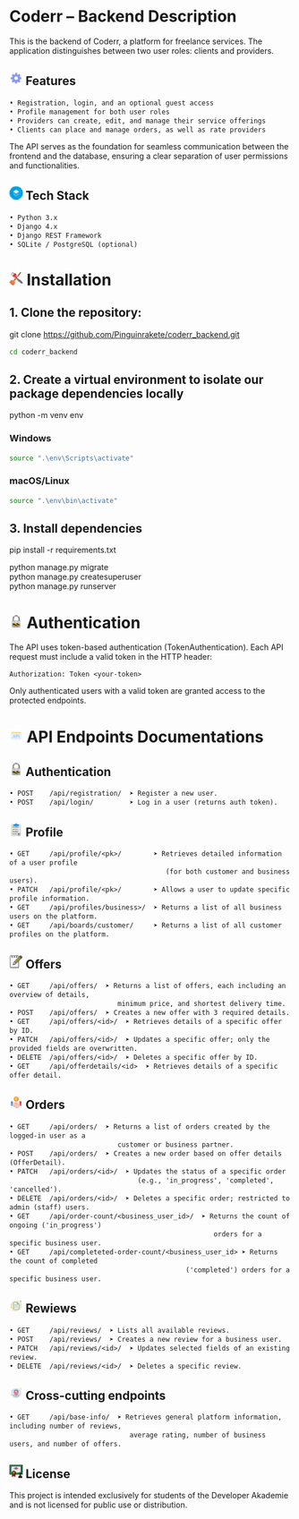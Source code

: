 # Coderr – Backend Description
This is the backend of Coderr, a platform for freelance services. The application distinguishes between two user roles: clients and providers.

## ![Features Icon](assets/icons/gear.png) Features

    • Registration, login, and an optional guest access  
    • Profile management for both user roles  
    • Providers can create, edit, and manage their service offerings  
    • Clients can place and manage orders, as well as rate providers  

The API serves as the foundation for seamless communication between the frontend and the database, ensuring a clear separation of user permissions and functionalities.

## ![Tech Stack Icon](assets/icons/stack.png) Tech Stack
    • Python 3.x
    • Django 4.x
    • Django REST Framework
    • SQLite / PostgreSQL (optional)
# ![Installation Icon](assets/icons/installation.png) Installation
## 1. Clone the repository:
git clone https://github.com/Pinguinrakete/coderr_backend.git
```bash
cd coderr_backend
```
## 2. Create a virtual environment to isolate our package dependencies locally
python -m venv env

### Windows
```bash
source ".\env\Scripts\activate"
```  

### macOS/Linux
```bash
source ".\env\bin\activate"
```  
## 3. Install dependencies
pip install -r requirements.txt  

python manage.py migrate  
python manage.py createsuperuser  
python manage.py runserver  

# ![Authentication Icon](assets/icons/authentication.png) Authentication
The API uses token-based authentication (TokenAuthentication). 
Each API request must include a valid token in the HTTP header: 

    Authorization: Token <your-token>

Only authenticated users with a valid token are granted access to the protected endpoints. 
# ![API Endpoints Icon](assets/icons//api.png) API Endpoints Documentations
## ![Authentication Icon](assets/icons/authentication.png) Authentication
    • POST    /api/registration/  ➤ Register a new user. 
    • POST    /api/login/         ➤ Log in a user (returns auth token). 

## ![Profile Icon](/assets/icons/profile.png) Profile
    • GET     /api/profile/<pk>/        ➤ Retrieves detailed information of a user profile 
                                           (for both customer and business users).
    • PATCH   /api/profile/<pk>/        ➤ Allows a user to update specific profile information. 
    • GET     /api/profiles/business>/  ➤ Returns a list of all business users on the platform.
    • GET     /api/boards/customer/     ➤ Returns a list of all customer profiles on the platform.

## ![Offers Icon](/assets/icons/offers.png) Offers
    • GET     /api/offers/  ➤ Returns a list of offers, each including an overview of details, 
                               minimum price, and shortest delivery time.
    • POST    /api/offers/  ➤ Creates a new offer with 3 required details. 
    • GET     /api/offers/<id>/  ➤ Retrieves details of a specific offer by ID.
    • PATCH   /api/offers/<id>/  ➤ Updates a specific offer; only the provided fields are overwritten.
    • DELETE  /api/offers/<id>/  ➤ Deletes a specific offer by ID.
    • GET     /api/offerdetails/<id>  ➤ Retrieves details of a specific offer detail.

## ![Orders Icon](/assets/icons/orders.png) Orders
    • GET     /api/orders/  ➤ Returns a list of orders created by the logged-in user as a 
                               customer or business partner.
    • POST    /api/orders/  ➤ Creates a new order based on offer details (OfferDetail).
    • PATCH   /api/orders/<id>/  ➤ Updates the status of a specific order 
                                    (e.g., 'in_progress', 'completed', 'cancelled').
    • DELETE  /api/orders/<id>/  ➤ Deletes a specific order; restricted to admin (staff) users.
    • GET     /api/order-count/<business_user_id>/  ➤ Returns the count of ongoing ('in_progress') 
                                                       orders for a specific business user.
    • GET     /api/completeted-order-count/<business_user_id> ➤ Returns the count of completed 
                                                ('completed') orders for a specific business user.

## ![Rewiews Icon](assets/icons/reviews.png) Rewiews
    • GET     /api/reviews/  ➤ Lists all available reviews.
    • POST    /api/reviews/  ➤ Creates a new review for a business user.
    • PATCH   /api/reviews/<id>/  ➤ Updates selected fields of an existing review.
    • DELETE  /api/reviews/<id>/  ➤ Deletes a specific review.

## ![Endpoint Icon](assets/icons/endpoint.png) Cross-cutting endpoints
    • GET     /api/base-info/  ➤ Retrieves general platform information, including number of reviews, 
                                  average rating, number of business users, and number of offers.

## ![License Icon](assets/icons/certificate.png) License
This project is intended exclusively for students of the Developer Akademie and is not licensed for public use or distribution. 